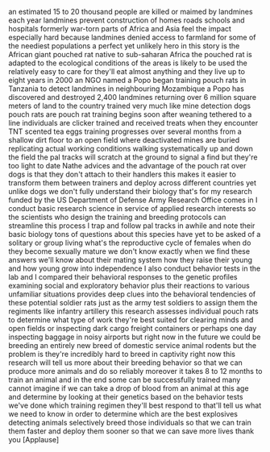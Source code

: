 
an estimated 15 to 20 thousand people
are killed or maimed by landmines each
year
landmines prevent construction of homes
roads schools and hospitals formerly
war-torn parts of Africa and Asia feel
the impact especially hard because
landmines denied access to farmland for
some of the neediest populations a
perfect yet unlikely hero in this story
is the African giant pouched rat native
to sub-saharan Africa the pouched rat is
adapted to the ecological conditions of
the areas is likely to be used the
relatively easy to care for they&#39;ll eat
almost anything and they live up to
eight years in 2000 an NGO named a Popo
began training pouch rats in Tanzania to
detect landmines in neighbouring
Mozambique a Popo has discovered and
destroyed 2,400 landmines returning over
6 million square meters of land to the
country trained very much like mine
detection dogs pouch rats are pouch rat
training begins soon after weaning
tethered to a line individuals are
clicker trained and received treats when
they encounter TNT scented tea eggs
training progresses over several months
from a shallow dirt floor to an open
field where deactivated mines are buried
replicating actual working conditions
walking systematically up and down the
field the pal tracks will scratch at the
ground to signal a find but they&#39;re too
light to date Nathe advices and the
advantage of the pouch rat over dogs is
that they don&#39;t attach to their handlers
this makes it easier to transform them
between trainers and deploy across
different countries yet unlike
dogs we don&#39;t fully understand their
biology that&#39;s for my research funded by
the US Department of Defense Army
Research Office comes in I conduct basic
research science in service of applied
research interests so the scientists who
design the training and breeding
protocols can streamline this process I
trap and follow pal tracks in awhile and
note their basic biology tons of
questions about this species have yet to
be asked of a solitary or group living
what&#39;s the reproductive cycle of females
when do they become sexually mature we
don&#39;t know exactly when we find these
answers we&#39;ll know about their mating
system how they raise their young and
how young grow into independence I also
conduct behavior tests in the lab and I
compared their behavioral responses to
the genetic profiles examining social
and exploratory behavior plus their
reactions to various unfamiliar
situations provides deep clues into the
behavioral tendencies of these potential
soldier rats just as the army test
soldiers to assign them the regiments
like infantry artillery this research
assesses individual pouch rats to
determine what type of work they&#39;re best
suited for clearing minds and open
fields or inspecting dark cargo freight
containers or perhaps one day inspecting
baggage in noisy airports but right now
in the future we could be breeding an
entirely new breed of domestic service
animal rodents but the problem is
they&#39;re incredibly hard to breed in
captivity right now this research will
tell us more about their breeding
behavior so that we can produce more
animals and do so reliably moreover it
takes 8 to 12 months to train an animal
and in the end some can be successfully
trained
many cannot imagine if we can take a
drop of blood from an animal at this age
and determine by looking at their
genetics based on the behavior tests
we&#39;ve done which training regimen
they&#39;ll best respond to that&#39;ll tell us
what we need to know in order to
determine which are the best explosives
detecting animals selectively breed
those individuals so that we can train
them faster and deploy them sooner so
that we can save more lives thank you
[Applause]

